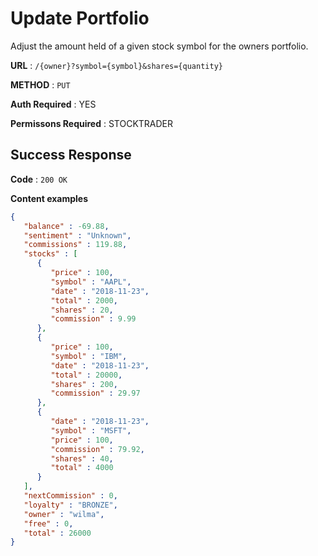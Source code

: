 # Update Portfolio

Adjust the amount held of a given stock symbol for the owners portfolio.

**URL** : `/{owner}?symbol={symbol}&shares={quantity}`

**METHOD** : `PUT`

**Auth Required** : YES

**Permissons Required** : STOCKTRADER

## Success Response

**Code** : `200 OK`

**Content examples**

```json
{
   "balance" : -69.88,
   "sentiment" : "Unknown",
   "commissions" : 119.88,
   "stocks" : [
      {
         "price" : 100,
         "symbol" : "AAPL",
         "date" : "2018-11-23",
         "total" : 2000,
         "shares" : 20,
         "commission" : 9.99
      },
      {
         "price" : 100,
         "symbol" : "IBM",
         "date" : "2018-11-23",
         "total" : 20000,
         "shares" : 200,
         "commission" : 29.97
      },
      {
         "date" : "2018-11-23",
         "symbol" : "MSFT",
         "price" : 100,
         "commission" : 79.92,
         "shares" : 40,
         "total" : 4000
      }
   ],
   "nextCommission" : 0,
   "loyalty" : "BRONZE",
   "owner" : "wilma",
   "free" : 0,
   "total" : 26000
}
```